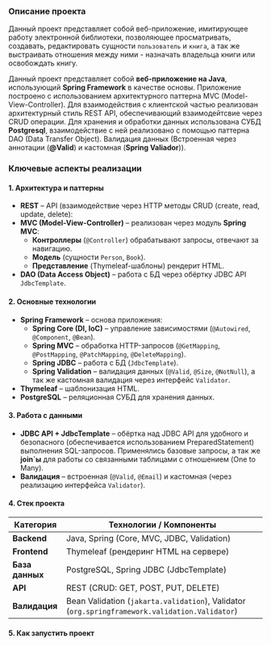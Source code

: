 ### **Описание проекта**  


Данный проект представляет собой веб-приложение, имитирующее работу электронной библиотеки, позволяющее просматривать, создавать, редактировать сущности `пользователь` и `книга`, а так же выстраивать отношения между ними - назначать владельца книги или освобождать книгу.  

Данный проект представляет собой **веб-приложение на Java**, использующий **Spring Framework** в качестве основы. Приложение построено с использованием архитектурного паттерна MVC (Model-View-Controller). Для взаимодействия с клиентской частью реализован архитектурный стиль REST API, обеспечивающий взаимодейтсвие через CRUD операции. Для хранения и обработки данных использована СУБД **Postgresql**, взаимодействие с ней реализовано с помощью паттерна DAO (Data Transfer Object). Валидация данных (Встроенная через аннотации (**@Valid**) и кастомная (**Spring Valiador**)).

### **Ключевые аспекты реализации**  

#### **1. Архитектура и паттерны**  
- **REST** – API (взаимодействие через HTTP методы CRUD (create, read, update,  delete):  
- **MVC (Model-View-Controller)** – реализован через модуль **Spring MVC**:  
  - **Контроллеры** (`@Controller`) обрабатывают запросы, отвечают за навигацию.
  - **Модель** (сущности `Person`, `Book`).  
  - **Представление** (Thymeleaf-шаблоны) рендерит HTML.  
- **DAO (Data Access Object)** – работа с БД через обёртку JDBC API `JdbcTemplate`.  

#### **2. Основные технологии**  
- **Spring Framework** – основа приложения:  
  - **Spring Core (DI, IoC)** – управление зависимостями (`@Autowired`, `@Component`, `@Bean`).  
  - **Spring MVC** – обработка HTTP-запросов (`@GetMapping`, `@PostMapping`, `@PatchMapping`, `@DeleteMapping`).  
  - **Spring JDBC** – работа с БД (`JdbcTemplate`).  
  - **Spring Validation** – валидация данных (`@Valid`, `@Size`, `@NotNull`), а так же кастомная валидация через интерфейс `Validator`.  
- **Thymeleaf** – шаблонизация HTML.  
- **PostgreSQL** – реляционная СУБД для хранения данных.  

#### **3. Работа с данными**  
- **JDBC API + JdbcTemplate** – обёртка над JDBC API для удобного и безопасного (обеспечивается использованием PreparedStatement) выполнения SQL-запросов. Применялись базовые запросы, а так же **join`ы** для работы со связанными таблицами с отношением (One to Many).
- **Валидация** – встроенная (`@Valid`, `@Email`) и кастомная (через реализацию интерфейса `Validator`).  

#### **4. Стек проекта**  
| Категория      | Технологии / Компоненты                                                                       |
|----------------|-----------------------------------------------------------------------------------------------|
| **Backend**    | Java, Spring (Core, MVC, JDBC, Validation)                                                    |
| **Frontend**   | Thymeleaf (рендеринг HTML на сервере)                                                         |
| **База данных**| PostgreSQL, Spring JDBC (JdbcTemplate)                                                        |
| **API**        | REST (CRUD: GET, POST, PUT, DELETE)                                                           |
| **Валидация**  | Bean Validation (`jakarta.validation`), Validator (`org.springframework.validation.Validator`)|

#### **5. Как запустить проект**  

